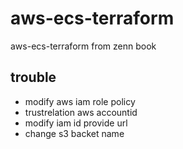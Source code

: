 # aws-ecs-terraform

aws-ecs-terraform from zenn book

## trouble

-   modify aws iam role policy
-   trustrelation aws accountid
-   modify iam id provide url
-   change s3 backet name
